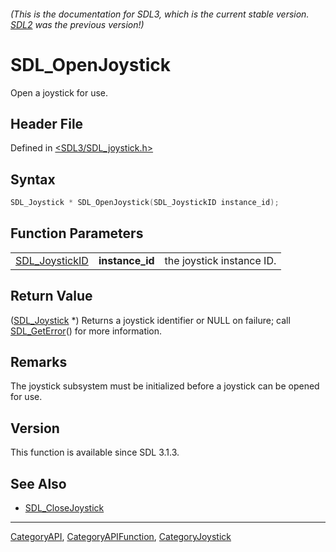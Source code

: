 ###### (This is the documentation for SDL3, which is the current stable version. [SDL2](https://wiki.libsdl.org/SDL2/) was the previous version!)
# SDL_OpenJoystick

Open a joystick for use.

## Header File

Defined in [<SDL3/SDL_joystick.h>](https://github.com/libsdl-org/SDL/blob/main/include/SDL3/SDL_joystick.h)

## Syntax

```c
SDL_Joystick * SDL_OpenJoystick(SDL_JoystickID instance_id);
```

## Function Parameters

|                                  |                 |                           |
| -------------------------------- | --------------- | ------------------------- |
| [SDL_JoystickID](SDL_JoystickID) | **instance_id** | the joystick instance ID. |

## Return Value

([SDL_Joystick](SDL_Joystick) *) Returns a joystick identifier or NULL on
failure; call [SDL_GetError](SDL_GetError)() for more information.

## Remarks

The joystick subsystem must be initialized before a joystick can be opened
for use.

## Version

This function is available since SDL 3.1.3.

## See Also

- [SDL_CloseJoystick](SDL_CloseJoystick)

----
[CategoryAPI](CategoryAPI), [CategoryAPIFunction](CategoryAPIFunction), [CategoryJoystick](CategoryJoystick)

